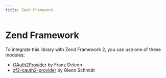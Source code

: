 ```yaml
---
title: Zend Framework
---
```


# Zend Framework

To integrate this library with Zend Framework 2, you can use one of these modules:
* [OAuth2Provider](https://github.com/franz-deleon/OAuth2Provider) by Franz Deleon
* [zf2-oauth2-provider](https://github.com/CodeaciousAU/zf2-oauth2-provider) by Glenn Schmidt
